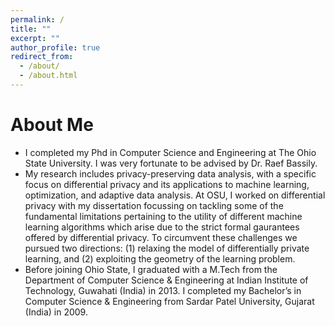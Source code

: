 ```yaml
---
permalink: /
title: ""
excerpt: ""
author_profile: true
redirect_from: 
  - /about/
  - /about.html
---
```


# About Me
* I completed my Phd in Computer Science and Engineering at The Ohio State University. I was very fortunate to be advised by Dr. Raef Bassily. 
* My research includes privacy-preserving data analysis, with a specific focus on differential privacy and its applications to machine learning, optimization, and adaptive data analysis. At OSU, I  worked on differential privacy with my dissertation focussing on tackling some of the fundamental limitations pertaining to the utility of different machine learning algorithms which arise due to the strict formal gaurantees offered by differential privacy. To circumvent these challenges we pursued two directions: (1) relaxing the model of differentially private learning, and (2) exploiting the geometry of the learning problem.
* Before joining Ohio State, I graduated with a M.Tech from the Department of Computer Science & Engineering at Indian Institute of Technology, Guwahati (India) in 2013. I completed my Bachelor’s in Computer Science & Engineering from Sardar Patel University, Gujarat (India) in 2009.
